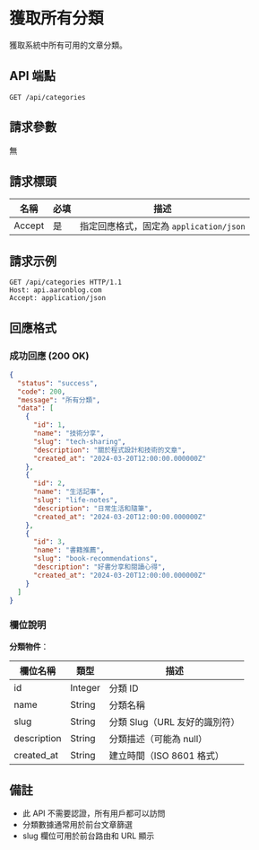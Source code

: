 # 獲取所有分類

獲取系統中所有可用的文章分類。

## API 端點

```
GET /api/categories
```

## 請求參數

無

## 請求標頭

| 名稱          | 必填 | 描述                                  |
|---------------|------|---------------------------------------|
| Accept        | 是   | 指定回應格式，固定為 `application/json` |

## 請求示例

```http
GET /api/categories HTTP/1.1
Host: api.aaronblog.com
Accept: application/json
```

## 回應格式

### 成功回應 (200 OK)

```json
{
  "status": "success",
  "code": 200,
  "message": "所有分類",
  "data": [
    {
      "id": 1,
      "name": "技術分享",
      "slug": "tech-sharing",
      "description": "關於程式設計和技術的文章",
      "created_at": "2024-03-20T12:00:00.000000Z"
    },
    {
      "id": 2,
      "name": "生活記事",
      "slug": "life-notes",
      "description": "日常生活和隨筆",
      "created_at": "2024-03-20T12:00:00.000000Z"
    },
    {
      "id": 3,
      "name": "書籍推薦",
      "slug": "book-recommendations",
      "description": "好書分享和閱讀心得",
      "created_at": "2024-03-20T12:00:00.000000Z"
    }
  ]
}
```

### 欄位說明

**分類物件**：

| 欄位名稱 | 類型 | 描述 |
|----------|------|------|
| id | Integer | 分類 ID |
| name | String | 分類名稱 |
| slug | String | 分類 Slug（URL 友好的識別符） |
| description | String | 分類描述（可能為 null） |
| created_at | String | 建立時間（ISO 8601 格式） |

## 備註

- 此 API 不需要認證，所有用戶都可以訪問
- 分類數據通常用於前台文章篩選
- slug 欄位可用於前台路由和 URL 顯示 